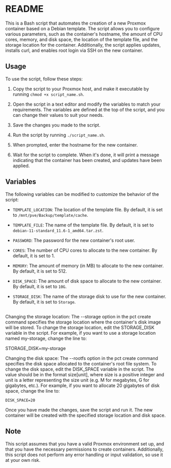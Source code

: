 # README

This is a Bash script that automates the creation of a new Proxmox container based on a Debian template. The script allows you to configure various parameters, such as the container's hostname, the amount of CPU cores, memory, and disk space, the location of the template file, and the storage location for the container. Additionally, the script applies updates, installs curl, and enables root login via SSH on the new container.

## Usage

To use the script, follow these steps:

1. Copy the script to your Proxmox host, and make it executable by running `chmod +x script_name.sh`.

2. Open the script in a text editor and modify the variables to match your requirements. The variables are defined at the top of the script, and you can change their values to suit your needs. 

3. Save the changes you made to the script.

4. Run the script by running `./script_name.sh`.

5. When prompted, enter the hostname for the new container.

6. Wait for the script to complete. When it's done, it will print a message indicating that the container has been created, and updates have been applied.

## Variables

The following variables can be modified to customize the behavior of the script:

- `TEMPLATE_LOCATION`: The location of the template file. By default, it is set to `/mnt/pve/Backup/template/cache`.

- `TEMPLATE_FILE`: The name of the template file. By default, it is set to `debian-11-standard_11.6-1_amd64.tar.zst`.

- `PASSWORD`: The password for the new container's root user.

- `CORES`: The number of CPU cores to allocate to the new container. By default, it is set to 1.

- `MEMORY`: The amount of memory (in MB) to allocate to the new container. By default, it is set to 512.

- `DISK_SPACE`: The amount of disk space to allocate to the new container. By default, it is set to `10G`.

- `STORAGE_DISK`: The name of the storage disk to use for the new container. By default, it is set to `Storage`.

## 
Changing the storage location:
The --storage option in the pct create command specifies the storage location where the container's disk image will be stored. To change the storage location, edit the STORAGE_DISK variable in the script. For example, if you want to use a storage location named my-storage, change the line to:

STORAGE_DISK=my-storage

Changing the disk space:
The --rootfs option in the pct create command specifies the disk space allocated to the container's root file system. To change the disk space, edit the DISK_SPACE variable in the script. The value should be in the format size[unit], where size is a positive integer and unit is a letter representing the size unit (e.g. M for megabytes, G for gigabytes, etc.). For example, if you want to allocate 20 gigabytes of disk space, change the line to:


    DISK_SPACE=20

Once you have made the changes, save the script and run it. The new container will be created with the specified storage location and disk space.

## Note

This script assumes that you have a valid Proxmox environment set up, and that you have the necessary permissions to create containers. Additionally, this script does not perform any error handling or input validation, so use it at your own risk.
